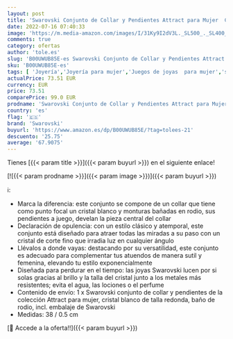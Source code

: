 ```yaml
---
layout: post
title: 'Swarovski Conjunto de Collar y Pendientes Attract para Mujer  Cristal Blanco de Talla Redonda  Baño de Rodio  Colección Attract de Swarovski'
date: 2022-07-16 07:40:33
image: 'https://m.media-amazon.com/images/I/31Ky9I2dV3L._SL500_._SL400_.jpg'
comments: true
category: ofertas
author: 'tole.es'
slug: 'B00UWUB85E-es Swarovski Conjunto de Collar y Pendientes Attract para...'
sku: 'B00UWUB85E-es'
tags: [ 'Joyería','Joyería para mujer','Juegos de joyas  para mujer','swarovski','🇪🇸', ]
actualPrice: 73.51 EUR
currency: EUR
price: 73.51
comparePrice: 99.0 EUR
prodname: 'Swarovski Conjunto de Collar y Pendientes Attract para Mujer  Cristal Blanco de Talla Redonda  Baño de Rodio  Colección Attract de Swarovski'
country: 'es'
flag: '🇪🇸'
brand: 'Swarovski'
buyurl: 'https://www.amazon.es/dp/B00UWUB85E/?tag=tolees-21'
descuento: '25.75'
average: '67.9075'
---
```


Tienes [{{< param title >}}]({{< param buyurl >}}) en el siguiente enlace!

[![{{< param prodname >}}]({{< param image >}})]({{< param buyurl >}})

ℹ️:

- Marca la diferencia: este conjunto se compone de un collar que tiene como punto focal un cristal blanco y monturas bañadas en rodio, sus pendientes a juego, develan la pieza central del collar
- Declaración de opulencia: con un estilo clásico y atemporal, este conjunto está diseñado para atraer todas las miradas a su paso con un cristal de corte fino que irradia luz en cualquier ángulo
- Llévalos a donde vayas: destacando por su versatilidad, este conjunto es adecuado para complementar tus atuendos de manera sutil y femenina, elevando tu estilo exponencialmente
- Diseñada para perdurar en el tiempo: las joyas Swarovski lucen por si solas gracias al brillo y la talla del cristal junto a los metales más resistentes; evita el agua, las lociones o el perfume
- Contenido de envío: 1 x Swarovski conjunto de collar y pendientes de la colección Attract para mujer, cristal blanco de talla redonda, baño de rodio, incl. embalaje de Swarovski
- Medidas: 38 / 0.5 cm

[🛒 Accede a la oferta!!]({{< param buyurl >}})
